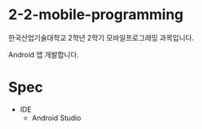 # 2-2-mobile-programming

한국산업기술대학교 2학년 2학기 모바일프로그래밍 과목입니다.

Android 앱 개발합니다.

# Spec

- IDE
   - Android Studio